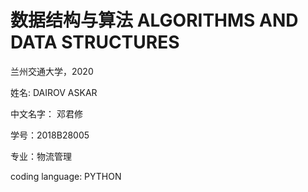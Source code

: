 # 数据结构与算法 ALGORITHMS AND DATA STRUCTURES

兰州交通大学，2020 

姓名: DAIROV ASKAR

中文名字： 邓君修

学号：2018B28005

专业：物流管理

coding language: PYTHON

